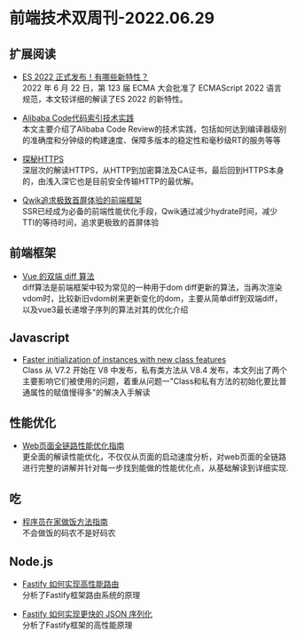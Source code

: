 # 前端技术双周刊-2022.06.29

## 扩展阅读
- [ES 2022 正式发布！有哪些新特性？](https://mp.weixin.qq.com/s/83SxYXpxCilGypJUGKG9qw)
<br>2022 年 6 月 22 日，第 123 届 ECMA 大会批准了 ECMAScript 2022 语言规范，本文较详细的解读了ES 2022 的新特性。

- [Alibaba Code代码索引技术实践](https://juejin.cn/post/7114571375544631304)
<br>本文主要介绍了Alibaba Code Review的技术实践，包括如何达到编译器级别的准确度和分钟级的构建速度、保障多版本的稳定性和毫秒级RT的服务等等

- [探秘HTTPS](https://mp.weixin.qq.com/s/mpoDKIsQbNdpuBNhnvvf-g)
<br>深层次的解读HTTPS，从HTTP到加密算法及CA证书，最后回到HTTPS本身的，由浅入深它也是目前安全传输HTTP的最优解。

- [Qwik追求极致首屏体验的前端框架](https://qwik.builder.io/)
<br>SSR已经成为必备的前端性能优化手段，Qwik通过减少hydrate时间，减少TTI的等待时间，追求更极致的首屏体验

## 前端框架
- [Vue 的双端 diff 算法](https://juejin.cn/post/7114177684434845727)
<br>diff算法是前端框架中较为常见的一种用于dom diff更新的算法，当再次渲染vdom时，比较新旧vdom树来更新变化的dom，主要从简单diff到双端diff，以及vue3最长递增子序列的算法对其的优化介绍

## Javascript
- [Faster initialization of instances with new class features](https://v8.dev/blog/faster-class-features)
<br>Class 从 V7.2 开始在 V8 中发布，私有类方法从 V8.4 发布，本文列出了两个主要影响它们被使用的问题，着重从问题一"Class和私有方法的初始化要比普通属性的赋值慢得多"的解决入手解读

## 性能优化
- [Web页面全链路性能优化指南](https://mp.weixin.qq.com/s/wJxj5QbOHwH9cKmqU5eSQw)
<br>更全面的解读性能优化，不仅仅从页面的启动速度分析，对web页面的全链路进行完整的讲解并针对每一步找到能做的性能优化点，从基础解读到详细实现.

## 吃
- [程序员在家做饭方法指南 ](https://github.com/Anduin2017/HowToCook)
<br>不会做饭的码农不是好码农

## Node.js
- [Fastify 如何实现高性能路由](https://mp.weixin.qq.com/s/UP82fpEk2-O9c5ygnYzotA)
<br>分析了Fastify框架路由系统的原理

- [Fastify 如何实现更快的 JSON 序列化](https://mp.weixin.qq.com/s/oFHc2yF_y4bu8vfwxZr0eQ)
<br>分析了Fastify框架的高性能原理

